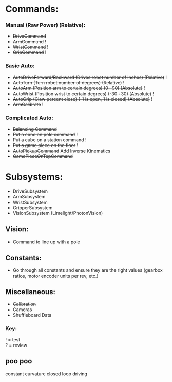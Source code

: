 # Commands:

### Manual (Raw Power) (Relative):	
- ~~DriveCommand~~
- ~~ArmCommand~~ !
- ~~WristCommand~~ !
- ~~GripCommand~~ !

### Basic Auto:
- ~~AutoDriveForward/Backward (Drives robot number of inches) (Relative)~~ !
- ~~AutoTurn (Turn robot number of degrees) (Relative)~~ !
- ~~AutoArm (Position arm to certain degrees) (0 : 90) (Absolute)~~ !
- ~~AutoWrist (Position wrist to certain degrees) (-30 : 30) (Absolute)~~ !
- ~~AutoGrip (Claw percent close) (-1 is open, 1 is closed) (Absolute)~~ !
- ~~ArmCalibrate~~ !
### Complicated Auto:
- ~~Balancing Command~~
- ~~Put a cone on pole command~~ !
- ~~Put a cube on a station command~~ !
- ~~Put a game piece on the floor~~ !
- ~~AutoPickupCommand~~ Add Inverse Kinematics
- ~~GamePieceOnTopCommand~~
	
# Subsystems:

- DriveSubsystem
- ArmSubsystem
- WristSubsystem
- GripperSubsystem
- VisionSubsystem (Limelight/PhotonVision)

## Vision:

- Command to line up with a pole

## Constants:

- Go through all constants and ensure they are the right values (gearbox ratios, motor encoder units per rev, etc.) 

## Miscellaneous:

- ~~Calibration~~
- ~~Cameras~~
- Shuffleboard Data

### Key: <br>
! = test <br>
? = review

## poo poo

constant curvature
closed loop driving